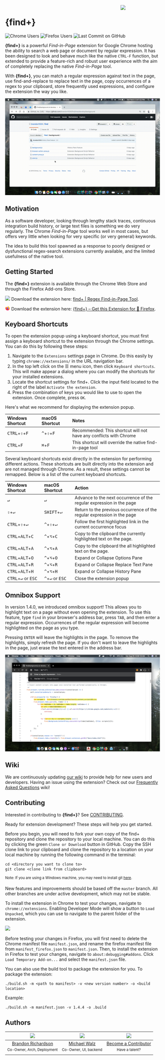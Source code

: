 <img src="../resources/icon.png" align="right" width="128" />

# **{find+}**
![Chrome Users](https://img.shields.io/chrome-web-store/users/fddffkdncgkkdjobemgbpojjeffmmofb.svg?style=flat&label=chrome%20users)
![Firefox Users](https://img.shields.io/amo/users/brandon1024-find.svg?label=firefox%20users&style=flat)
![Last Commit on GitHub](https://img.shields.io/github/last-commit/brandon1024/find.svg?style=flat)

**{find+}** is a powerful _Find-in-Page_ extension for Google Chrome hosting the ability to search a web page or document by regular expression. It has been designed to look and behave much like the native `CTRL-F` function, but extended to provide a feature-rich and robust user experience with the aim of completely replacing the native _Find-in-Page_ tool. 

With **{find+}**, you can match a regular expression against text in the page, use find-and-replace to replace text in the page, copy occurrences of a regex to your clipboard, store frequently used expressions, and configure the extension the way you like.

![](screencast.gif)

## Motivation
As a software developer, looking through lengthy stack traces, continuous integration build history, or large text files is something we do very regularly. The Chrome _Find-in-Page_ tool works well in most cases, but offers very little when looking for very specific (or very general) keywords.

The idea to build this tool spawned as a response to poorly designed or dysfunctional regex-search extensions currently available, and the limited usefulness of the native tool.

## Getting Started
The **{find+}** extension is available through the Chrome Web Store and through the Firefox Add-ons Store.

<img src="chrome-icon.png" width="16"/> Download the extension here: [find+ | Regex Find-in-Page Tool](https://chrome.google.com/webstore/detail/find%2B/fddffkdncgkkdjobemgbpojjeffmmofb).

<img src="firefox-icon.png" width="16"/> Download the extension here: [{find+} – Get this Extension for 🦊 Firefox](https://addons.mozilla.org/en-US/firefox/addon/brandon1024-find/).

## Keyboard Shortcuts
To open the extension popup using a keyboard shortcut, you must first assign a keyboard shortcut to the extension through the Chrome settings. You can do this by following these steps:
1. Navigate to the `Extensions` settings page in Chrome. Do this easily by typing `chrome://extensions/` in the URL navigation bar.
2. In the top left click on the ☰  menu icon, then click `Keyboard shortcuts`. This will make appear a dialog where you can modify the shortcuts for your installed extensions.
3. Locate the shortcut settings for find+. Click the input field located to the right of the label `Activate the extension`.
4. Press the combination of keys you would like to use to open the extension. Once complete, press `OK`.

Here's what we recommend for displaying the extension popup.

| Windows Shortcut                              | macOS Shortcut                                | Notes                                                                  |
| :-------------------------------------------- | :-------------------------------------------- | :--------------------------------------------------------------------- |
| <kbd>CTRL</kbd>+<kbd>⇧</kbd>+<kbd>F</kbd>     | <kbd>^</kbd>+<kbd>⇧</kbd>+<kbd>F</kbd>        | Recommended: This shortcut will not have any conflicts with Chrome     |
| <kbd>CTRL</kbd>+<kbd>F</kbd>                  | <kbd>⌘</kbd>+<kbd>F</kbd>                     | This shortcut will override the native find-in-page tool               |

Several keyboard shortcuts exist directly in the extension for performing different actions. These shortcuts are built directly into the extension and are not managed through Chrome. As a result, these settings cannot be remapped. Below is a list of the current keyboard shortcuts.

| Windows Shortcut                                   | macOS Shortcut                                     | Action                                                                 |
| :------------------------------------------------- | :------------------------------------------------- | :--------------------------------------------------------------------- |
| <kbd>↵</kbd>                                       | <kbd>↵</kbd>                                       | Advance to the next occurrence of the regular expression in the page   |
| <kbd>⇧</kbd>+<kbd>↵</kbd>                          | <kbd>SHIFT</kbd>+<kbd>↵</kbd>                      | Return to the previous occurrence of the regular expression in the page|
| <kbd>CTRL</kbd>+<kbd>⇧</kbd>+<kbd>↵</kbd>          | <kbd>^</kbd>+<kbd>⇧</kbd>+<kbd>↵</kbd>             | Follow the first highlighted link in the current occurrence focus      |
| <kbd>CTRL</kbd>+<kbd>ALT</kbd>+<kbd>C</kbd>        | <kbd>^</kbd>+<kbd>⌥</kbd>+<kbd>C</kbd>             | Copy to the clipboard the currently highlighted text on the page.      |
| <kbd>CTRL</kbd>+<kbd>ALT</kbd>+<kbd>A</kbd>        | <kbd>^</kbd>+<kbd>⌥</kbd>+<kbd>A</kbd>             | Copy to the clipboard the all highlighted text on the page.            |
| <kbd>CTRL</kbd>+<kbd>ALT</kbd>+<kbd>O</kbd>        | <kbd>^</kbd>+<kbd>⌥</kbd>+<kbd>O</kbd>             | Expand or Collapse Options Pane                                        |
| <kbd>CTRL</kbd>+<kbd>ALT</kbd>+<kbd>R</kbd>        | <kbd>^</kbd>+<kbd>⌥</kbd>+<kbd>R</kbd>             | Expand or Collapse Replace Text Pane                                   |
| <kbd>CTRL</kbd>+<kbd>ALT</kbd>+<kbd>H</kbd>        | <kbd>^</kbd>+<kbd>⌥</kbd>+<kbd>H</kbd>             | Expand or Collapse History Pane                                        |
| <kbd>CTRL</kbd>+<kbd>↵</kbd> or <kbd>ESC</kbd>     | <kbd>^</kbd>+<kbd>↵</kbd> or <kbd>ESC</kbd>        | Close the extension popup                                              |

## Omnibox Support
In version 1.4.0, we introduced omnibox support! This allows you to highlight text on a page without even opening the extension. To use this feature, type `find` in your browser's address bar, press `TAB`, and then enter a regular expression. Occurrences of the regular expression will become highlighted on the page as you type.

Pressing `ENTER` will leave the highlights in the page. To remove the highlights, simply refresh the page. If you don't want to leave the highlights in the page, just erase the text entered in the address bar.

<img src="omni.png"/>

## Wiki
We are continuously updating [our wiki](https://github.com/brandon1024/find/wiki) to provide help for new users and developers. Having an issue using the extension? Check out our [Frequently Asked Questions](https://github.com/brandon1024/find/wiki/FAQ-:-General) wiki!

## Contributing
Interested in contributing to **{find+}**? See [CONTRIBUTING](CONTRIBUTING.md).

Ready for extension development? These steps will help you get started.

Before you begin, you will need to fork your own copy of the find+ repository and clone the repository to your local machine. You can do this by clicking the green `Clone or Download` button in GitHub. Copy the SSH clone link to your clipboard and clone the repository to a location on your local machine by running the following command in the terminal:

```
cd <directory you want to clone to>
git clone <clone link from clipboard>
```
<sup>Note: If you are using a Windows machine, you may need to install git [here](https://git-for-windows.github.io/).</sup>

New features and improvements should be based off the `master` branch. All other branches are under active development, which may not be stable.

To install the extension in Chrome to test your changes, navigate to `chrome://extensions`. Enabling Developer Mode will show a button to `Load Unpacked`, which you can use to navigate to the parent folder of the extension.

<img src="installation.png"/>

Before testing your changes in Firefox, you will first need to delete the Chrome manifest file `manifest.json`, and rename the firefox manifest file from `manifest_firefox.json` to `manifest.json`. Then, to install the extension in Firefox to test your changes, navigate to `about:debugging#addons`. Click `Load Temporary Add-on...` and select the `manifest.json` file.

You can also use the build tool to package the extension for you. To package the extension:
```
./build.sh -m <path to manifest> -v <new version number> -o <build location>
```

Example:
```
./build.sh -m manifest.json -v 1.4.4 -o .build
```

## Authors
|[<img src="https://avatars3.githubusercontent.com/u/22732449?v=3&s=460" width="128">](https://github.com/brandon1024)|[<img src="https://avatars2.githubusercontent.com/u/27076448?v=3&s=460" width="128">](https://github.com/MikeWalz11) | [<img src="https://assets-cdn.github.com/images/modules/logos_page/GitHub-Mark.png" width="128">](https://github.com/brandon1024/find)
|:---:|:---:|:---:|
|[Brandon Richardson](https://github.com/brandon1024)| [Michael Walz](https://github.com/MikeWalz11) |[Become a Contributor](CONTRIBUTING.md)
|<sup>Co-Owner, Arch, Deployment</sup>|<sup>Co-Owner, UI, backend</sup>|<sup>Have a talent?</sup>
